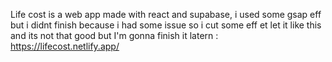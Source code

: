 Life cost is a web app made with react and supabase, i used some gsap eff but i didnt finish because i had some issue so i cut some eff et let it like this and its not that good but I'm gonna finish it latern : https://lifecost.netlify.app/
